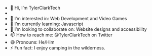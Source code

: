 - 👋 Hi, I’m TylerClarkTech
- 
- 👀 I’m interested in: Web Development and Video Games
- 🌱 I’m currently learning: Javascript
- 💞️ I’m looking to collaborate on: Website designs and accessibility
- 📫 How to reach me: @TylerClarkTech on Twitter
- 😄 Pronouns: He/Him
- ⚡ Fun fact: I enjoy camping in the wilderness.

<!---
TylerClarkTech/TylerClarkTech is a ✨ special ✨ repository because its `README.md` (this file) appears on your GitHub profile.
You can click the Preview link to take a look at your changes.
--->
